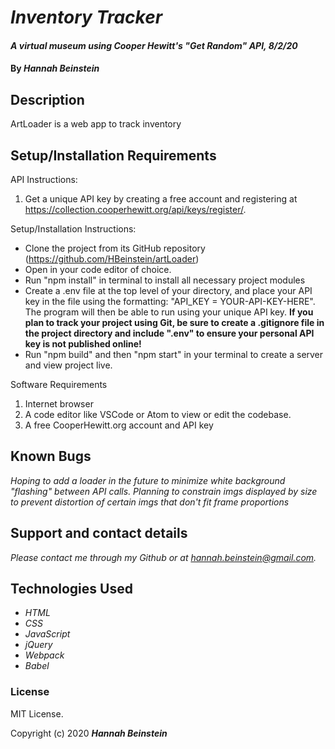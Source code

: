 # _Inventory Tracker_

#### _A virtual museum using Cooper Hewitt's "Get Random" API, 8/2/20_

#### By _**Hannah Beinstein**_

## Description
ArtLoader is a web app to track inventory

## Setup/Installation Requirements

API Instructions:
1. Get a unique API key by creating a free account and registering at https://collection.cooperhewitt.org/api/keys/register/.  

Setup/Installation Instructions:
* Clone the project from its GitHub repository (https://github.com/HBeinstein/artLoader)
* Open in your code editor of choice.
* Run "npm install" in terminal to install all necessary project modules 
* Create a .env file at the top level of your directory, and place your API key in the file using the formatting: "API_KEY = YOUR-API-KEY-HERE". The program will then be able to run using your unique API key. **If you plan to track your project using Git, be sure to create a .gitignore file in the project directory and include ".env" to ensure your personal API key is not published online!**
* Run "npm build" and then "npm start" in your terminal to create a server and view project live.

Software Requirements
1. Internet browser
2. A code editor like VSCode or Atom to view or edit the codebase.
3. A free CooperHewitt.org account and API key

## Known Bugs

_Hoping to add a loader in the future to minimize white background "flashing" between API calls._
_Planning to constrain imgs displayed by size to prevent distortion of certain imgs that don't fit frame proportions_

## Support and contact details

_Please contact me through my Github or at hannah.beinstein@gmail.com._

## Technologies Used

* _HTML_
* _CSS_
* _JavaScript_
* _jQuery_
* _Webpack_
* _Babel_

### License

MIT License.

Copyright (c) 2020 **_Hannah Beinstein_**